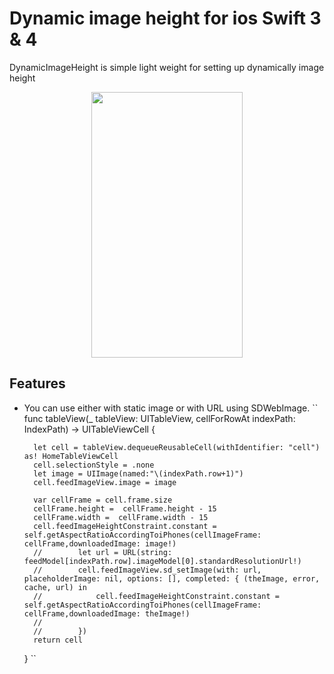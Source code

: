 # Dynamic image height for ios Swift 3 & 4 
DynamicImageHeight is simple light weight for setting up dynamically image height

<p align="center"><img src="https://im3.ezgif.com/tmp/ezgif-3-925fe4874e.gif" width="242" height="425"/></p>

## Features

- You can use either with static image or with URL using SDWebImage.
``
  func tableView(_ tableView: UITableView, cellForRowAt indexPath: IndexPath) -> UITableViewCell {

        let cell = tableView.dequeueReusableCell(withIdentifier: "cell") as! HomeTableViewCell
        cell.selectionStyle = .none
        let image = UIImage(named:"\(indexPath.row+1)")
        cell.feedImageView.image = image

        var cellFrame = cell.frame.size
        cellFrame.height =  cellFrame.height - 15
        cellFrame.width =  cellFrame.width - 15
        cell.feedImageHeightConstraint.constant = self.getAspectRatioAccordingToiPhones(cellImageFrame: cellFrame,downloadedImage: image!)
        //        let url = URL(string: feedModel[indexPath.row].imageModel[0].standardResolutionUrl!)
        //        cell.feedImageView.sd_setImage(with: url, placeholderImage: nil, options: [], completed: { (theImage, error, cache, url) in
        //            cell.feedImageHeightConstraint.constant = self.getAspectRatioAccordingToiPhones(cellImageFrame: cellFrame,downloadedImage: theImage!)
        //
        //        })
        return cell
    }  ``

